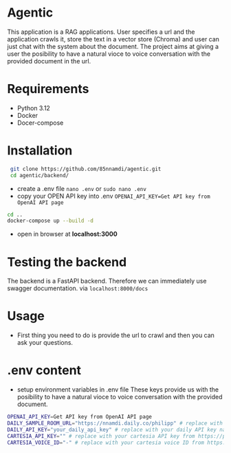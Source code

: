# Agentic
This application is a RAG applications. User specifies a url and the application crawls it, store the text in a vector store (Chroma) and user can just chat with the system about the document. The project aims at giving a user the posibility to have a natural vioce to voice conversation with the provided document in the url.

# Requirements
- Python 3.12
- Docker
- Docer-compose

# Installation

```bash
 git clone https://github.com/85nnamdi/agentic.git
 cd agentic/backend/
 ```
- create a .env file
 ```nano .env``` or ```sudo nano .env```
- copy your OPEN API key into .env
 ```OPENAI_API_KEY=Get API key from OpenAI API page ```
 ```bash
 cd ..
 docker-compose up --build -d
  ```
- open in browser at **localhost:3000**



# Testing the backend
The backend is a FastAPI backend. Therefore we can immediately use swagger documentation. via  ```localhost:8000/docs ```

# Usage
- First thing you need to do is provide the url to crawl and then you can ask your questions.


# .env content
- setup environment variables in .env file
These keys provide us with the posibility to have a natural vioce to voice conversation with the provided document.
```bash
OPENAI_API_KEY=Get API key from OpenAI API page
DAILY_SAMPLE_ROOM_URL="https://nnamdi.daily.co/philipp" # replace with your daily room URL from daily.co
DAILY_API_KEY="your_daily_api_key" # replace with your daily API key navigate to https://dashboard.daily.co/ to get it
CARTESIA_API_KEY="" # replace with your cartesia API key from https://play.cartesia.ai/keys
CARTESIA_VOICE_ID="-" # replace with your cartesia voice ID from https://play.cartesia.ai/voices/
```

